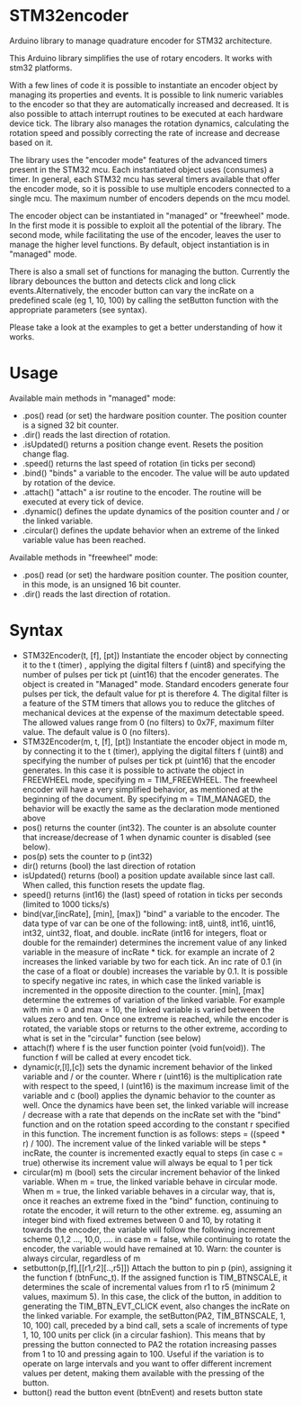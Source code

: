 # STM32encoder
Arduino library to manage quadrature encoder for STM32 architecture. 

This Arduino library simplifies the use of rotary encoders. It works with stm32 platforms.

With a few lines of code it is possible to instantiate an encoder object by managing its properties and events. It is possible to link numeric variables to the encoder so that they are automatically increased and decreased. It is also possible to attach interrupt routines to be executed at each hardware device tick. The library also manages the rotation dynamics, calculating the rotation speed and possibly correcting the rate of increase and decrease based on it.

The library uses the "encoder mode" features of the advanced timers present in the STM32 mcu. Each instantiated object uses (consumes) a timer. In general, each STM32 mcu has several timers available that offer the encoder mode, so it is possible to use multiple encoders connected to a single mcu. The maximum number of encoders depends on the mcu model.

The encoder object can be instantiated in "managed" or "freewheel" mode. In the first mode it is possible to exploit all the potential of the library. The second mode, while facilitating the use of the encoder, leaves the user to manage the higher level functions. By default, object instantiation is in "managed" mode. 

There is also a small set of functions for managing the button. Currently the library debounces the button and detects click and long click events.Alternatively, the encoder button can vary the incRate on a predefined scale (eg 1, 10, 100) by calling the setButton function with the appropriate parameters (see syntax).

Please take a look at the examples to get a better understanding of how it works.

# Usage
Available main methods in "managed" mode:
- .pos()        read (or set) the hardware position counter. The position counter is a signed 32 bit counter.
- .dir()        reads the last direction of rotation.
- .isUpdated()  returns a position change event. Resets the position change flag.
- .speed()      returns the last speed of rotation (in ticks per second)
- .bind()       "binds" a variable to the encoder. The value will be auto updated by rotation of the device.
- .attach()     "attach" a isr routine to the encoder. The routine will be executed at every tick of device.
- .dynamic()    defines the update dynamics of the position counter and / or the linked variable.
- .circular()   defines the update behavior when an extreme of the linked variable value has been reached.

Available methods in "freewheel" mode:

- .pos()        read (or set) the hardware position counter. The position counter, in this mode, is an unsigned 16 bit counter.
- .dir()        reads the last direction of rotation.

# Syntax
- STM32Encoder(t, [f], [pt])          Instantiate the encoder object by connecting it to the t (timer) , applying the digital filters f (uint8) and specifying the number of pulses per tick pt (uint16) that the encoder generates. The object is created in "Managed" mode. Standard encoders generate four pulses per tick, the default value for pt is therefore 4. The digital filter is a feature of the STM timers that allows you to reduce the glitches of mechanical devices at the expense of the maximum detectable speed. The allowed values range from 0 (no filters) to 0x7F, maximum filter value. The default value is 0 (no filters).
- STM32Encoder(m, t, [f], [pt])       Instantiate the encoder object in mode m, by connecting it to the t (timer), applying the digital filters f (uint8) and specifying the number of pulses per tick pt (uint16) that the encoder generates. In this case it is possible to activate the object in FREEWHEEL mode, specifying m = TIM_FREEWHEEL. The freewheel encoder will have a very simplified behavior, as mentioned at the beginning of the document. By specifying m = TIM_MANAGED, the behavior will be exactly the same as the declaration mode mentioned above
- pos()                               returns the counter (int32). The counter is an absolute counter that increase/decrease of 1 when dynamic counter is disabled (see below).
- pos(p)                              sets the counter to p (int32)
- dir()                               returns (bool) the last direction of rotation
- isUpdated()                         returns (bool) a position update available since last call. When called, this function resets the update flag.
- speed()                             returns (int16) the (last) speed of rotation in ticks per seconds (limited to 1000 ticks/s)
- bind(var,[incRate], [min], [max])   "bind" a variable to the encoder. The data type of var can be one of the following: int8, uint8, int16, uint16, int32, uint32, float, and double. incRate (int16 for integers, float or double for the remainder) determines the increment value of any linked variable in the measure of incRate * tick. for example an incrate of 2 increases the linked variable by two for each tick. An inc rate of 0.1 (in the case of a float or double) increases the variable by 0.1. It is possible to specify negative inc rates, in which case the linked variable is incremented in the opposite direction to the counter. [min], [max] determine the extremes of variation of the linked variable. For example with min = 0 and max = 10, the linked variable is varied between the values zero and ten. Once one extreme is reached, while the encoder is rotated, the variable stops or returns to the other extreme, according to what is set in the "circular" function (see below)
- attach(f)                           where f is the user function pointer (void fun(void)). The function f will be called at every encodet tick. 
- dynamic(r,[l],[c])                  sets the dynamic increment behavior of the linked variable and / or the counter. Where r (uint16) is the multiplication rate with respect to the speed, l (uint16) is the maximum increase limit of the variable and c (bool) applies the dynamic behavior to the counter as well. Once the dynamics have been set, the linked variable will increase / decrease with a rate that depends on the incRate set with the "bind" function and on the rotation speed according to the constant r specified in this function. The increment function is as follows: steps = ((speed * r) / 100). The increment value of the linked variable will be steps * incRate, the counter is incremented exactly equal to steps (in case c = true) otherwise its increment value will always be equal to 1 per tick
- circular(m)                         m (bool) sets the circular increment behavior of the linked variable. When m = true, the linked variable behave in circular mode. When m = true, the linked variable behaves in a circular way, that is, once it reaches an extreme fixed in the "bind" function, continuing to rotate the encoder, it will return to the other extreme. eg, assuming an integer bind with fixed extremes between 0 and 10, by rotating it towards the encoder, the variable will follow the following increment scheme 0,1,2 ..., 10,0, .... in case m = false, while continuing to rotate the encoder, the variable would have remained at 10. Warn: the counter is always circular, regardless of m
- setbutton(p,[f],[[r1,r2][..,r5]])   Attach the button to pin p (pin), assigning it the function f (btnFunc_t). If the assigned function is TIM_BTNSCALE, it determines the scale of incremental values from r1 to r5 (minimum 2 values, maximum 5). In this case, the click of the button, in addition to generating the TIM_BTN_EVT_CLICK event, also changes the incRate on the linked variable. For example, the setButton(PA2, TIM_BTNSCALE, 1, 10, 100) call, preceded by a bind call, sets a scale of increments of type 1, 10, 100 units per click (in a circular fashion). This means that by pressing the button connected to PA2 the rotation increasing passes from 1 to 10 and pressing again to 100. Useful if the variation is to operate on large intervals and you want to offer different increment values per detent, making them available with the pressing of the button.
- button()                            read the button event (btnEvent) and resets button state
